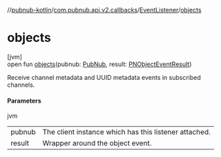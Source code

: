 //[pubnub-kotlin](../../../index.md)/[com.pubnub.api.v2.callbacks](../index.md)/[EventListener](index.md)/[objects](objects.md)

# objects

[jvm]\
open fun [objects](objects.md)(pubnub: [PubNub](../../com.pubnub.api/-pub-nub/index.md), result: [PNObjectEventResult](../../com.pubnub.api.models.consumer.pubsub.objects/-p-n-object-event-result/index.md))

Receive channel metadata and UUID metadata events in subscribed channels.

#### Parameters

jvm

| | |
|---|---|
| pubnub | The client instance which has this listener attached. |
| result | Wrapper around the object event. |
